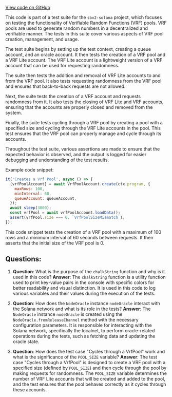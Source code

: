[View code on GitHub](https://github.com/switchboard-xyz/sbv2-solana/blob/master/javascript/solana.js/test/vrf-pool.spec.ts)

This code is part of a test suite for the `sbv2-solana` project, which focuses on testing the functionality of Verifiable Random Functions (VRF) pools. VRF pools are used to generate random numbers in a decentralized and verifiable manner. The tests in this suite cover various aspects of VRF pool creation, management, and usage.

The test suite begins by setting up the test context, creating a queue account, and an oracle account. It then tests the creation of a VRF pool and a VRF Lite account. The VRF Lite account is a lightweight version of a VRF account that can be used for requesting randomness.

The suite then tests the addition and removal of VRF Lite accounts to and from the VRF pool. It also tests requesting randomness from the VRF pool and ensures that back-to-back requests are not allowed.

Next, the suite tests the creation of a VRF account and requests randomness from it. It also tests the closing of VRF Lite and VRF accounts, ensuring that the accounts are properly closed and removed from the system.

Finally, the suite tests cycling through a VRF pool by creating a pool with a specified size and cycling through the VRF Lite accounts in the pool. This test ensures that the VRF pool can properly manage and cycle through its accounts.

Throughout the test suite, various assertions are made to ensure that the expected behavior is observed, and the output is logged for easier debugging and understanding of the test results.

Example code snippet:

```javascript
it('Creates a Vrf Pool', async () => {
  [vrfPoolAccount] = await VrfPoolAccount.create(ctx.program, {
    maxRows: 100,
    minInterval: 60,
    queueAccount: queueAccount,
  });
  await sleep(3000);
  const vrfPool = await vrfPoolAccount.loadData();
  assert(vrfPool.size === 0, `VrfPoolSizeMismatch`);
});
```

This code snippet tests the creation of a VRF pool with a maximum of 100 rows and a minimum interval of 60 seconds between requests. It then asserts that the initial size of the VRF pool is 0.
## Questions: 
 1. **Question**: What is the purpose of the `chalkString` function and why is it used in this code?
   **Answer**: The `chalkString` function is a utility function used to print key-value pairs in the console with specific colors for better readability and visual distinction. It is used in this code to log various variables and their values during the execution of the tests.

2. **Question**: How does the `NodeOracle` instance `nodeOracle` interact with the Solana network and what is its role in the tests?
   **Answer**: The `NodeOracle` instance `nodeOracle` is created using the `NodeOracle.fromReleaseChannel` method with the necessary configuration parameters. It is responsible for interacting with the Solana network, specifically the localnet, to perform oracle-related operations during the tests, such as fetching data and updating the oracle state.

3. **Question**: How does the test case "Cycles through a VrfPool" work and what is the significance of the `POOL_SIZE` variable?
   **Answer**: The test case "Cycles through a VrfPool" is designed to create a VRF pool with a specified size (defined by `POOL_SIZE`) and then cycle through the pool by making requests for randomness. The `POOL_SIZE` variable determines the number of VRF Lite accounts that will be created and added to the pool, and the test ensures that the pool behaves correctly as it cycles through these accounts.
